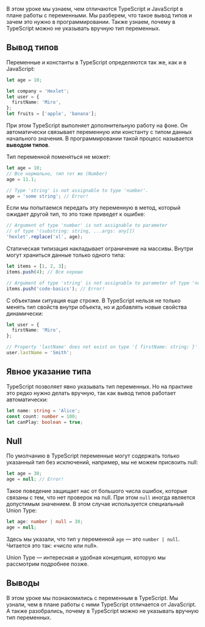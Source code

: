 
В этом уроке мы узнаем, чем отличаются TypeScript и JavaScript в плане работы с переменными. Мы разберем, что такое вывод типов и зачем это нужно в программировании. Также узнаем, почему в TypeScript можно не указывать вручную тип переменных.

## Вывод типов

Переменные и константы в TypeScript определяются так же, как и в JavaScript:

```typescript
let age = 10;

let company = 'Hexlet';
let user = {
  firstName: 'Miro',
};
let fruits = ['apple', 'banana'];
```

При этом TypeScript выполняет дополнительную работу на фоне. Он автоматически связывает переменную или константу с типом данных начального значения. В программировании такой процесс называется **выводом типов**.

Тип переменной поменяться не может:

```typescript
let age = 10;
// Все нормально, тип тот же (Number)
age = 11.1;

// Type 'string' is not assignable to type 'number'.
age = 'some string'; // Error!
```

Если мы попытаемся передать эту переменную в метод, который ожидает другой тип, то это тоже приведет к ошибке:

```typescript
// Argument of type 'number' is not assignable to parameter
// of type '(substring: string, ...args: any[])
'hexlet'.replace('xl', age);
```

Статическая типизация накладывает ограничение на массивы. Внутри могут храниться данные только одного типа:

```typescript
let items = [1, 2, 3];
items.push(4); // Все хорошо

// Argument of type 'string' is not assignable to parameter of type 'number'.
items.push('code-basics'); // Error!
```

С объектами ситуация еще строже. В TypeScript нельзя не только менять тип свойств внутри объекта, но и добавлять новые свойства динамически:

```typescript
let user = {
  firstName: 'Miro',
};

// Property 'lastName' does not exist on type '{ firstName: string; }'.
user.lastName = 'Smith';
```

## Явное указание типа

TypeScript позволяет явно указывать тип переменных. Но на практике это редко нужно делать вручную, так как вывод типов работает автоматически:

```typescript
let name: string = 'Alice';
const count: number = 100;
let canPlay: boolean = true;
```

## Null

По умолчанию в TypeScript переменные могут содержать только указанный тип без исключений, например, мы не можем присвоить null:

```typescript
let age = 30;
age = null; // Error!
```

Такое поведение защищает нас от большого числа ошибок, которые связаны с тем, что нет проверок на null. При этом `null` иногда является допустимым значением. В этом случае используется специальный Union Type:

```typescript
let age: number | null = 30;
age = null;
```

Здесь мы указали, что тип у переменной `age` — это `number | null`. Читается это так: «число или null». 

Union Type — интересная и удобная концепция, которую мы рассмотрим подробнее позже.

## Выводы

В этом уроке мы познакомились с переменным в TypeScript. Мы узнали, чем в плане работы с ними TypeScript отличается от JavaScript. А также разобрались, почему в TypeScript можно не указывать вручную тип переменных.
